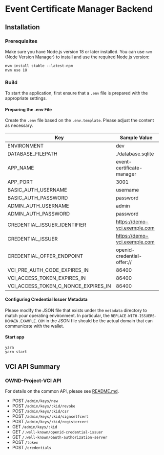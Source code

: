 # Event Certificate Manager Backend
## Installation

### Prerequisites
Make sure you have Node.js version 18 or later installed. You can use `nvm` (Node Version Manager) to install and use the required Node.js version:

```commandline
nvm install stable --latest-npm
nvm use 18
```

### Build

To start the application, first ensure that a `.env` file is prepared with the appropriate settings. 

#### Preparing the .env File
Create the `.env` file based on the `.env.template`. Please adjust the content as necessary.

| Key                                 | Sample Value    | 
|-------------------------------------|-----------------| 
| ENVIRONMENT                         | dev             | 
| DATABASE_FILEPATH                   | ./database.sqlite | 
| APP_NAME                            | event-certificate-manager                | 
| APP_PORT                            | 3001            | 
| BASIC_AUTH_USERNAME                 | username        | 
| BASIC_AUTH_PASSWORD                 | password        | 
| ADMIN_AUTH_USERNAME                 | admin           | 
| ADMIN_AUTH_PASSWORD                 | password        | 
| CREDENTIAL_ISSUER_IDENTIFIER        | https://demo-vci.exemple.com | 
| CREDENTIAL_ISSUER                   | https://demo-vci.exemple.com | 
| CREDENTIAL_OFFER_ENDPOINT           | openid-credential-offer:// | 
| VCI_PRE_AUTH_CODE_EXPIRES_IN        | 86400           | 
| VCI_ACCESS_TOKEN_EXPIRES_IN         | 86400           | 
| VCI_ACCESS_TOKEN_C_NONCE_EXPIRES_IN | 86400           | 

#### Configuring Credential Issuer Metadata

Please modify the JSON file that exists under the `metadata` directory to match your operating environment.
In particular, the `REPLACE-WITH-ISSUERS-DOMAIN.EXAMPLE.COM` in the JSON file should be the actual domain that can communicate with the wallet.

#### Start app
```commandline
yarn
yarn start
```

## VCI API Summary
### OWND-Project-VCI API
For details on the common API, please see [README.md](https://github.com/OWND-Project/OWND-Project-VCI/tree/main/src).

- POST `/admin/keys/new`
- POST `/admin/keys/:kid/revoke`
- POST `/admin/keys/:kid/csr`
- POST `/admin/keys/:kid/signselfcert`
- POST `/admin/keys/:kid/registercert`
- GET `/admin/keys/:kid`
- GET `/.well-known/openid-credential-issuer`
- GET `/.well-known/oauth-authorization-server`
- POST `/token`
- POST `/credentials`
